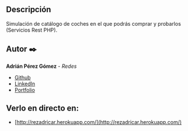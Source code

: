 ## Descripción

Simulación de catálogo de coches en el que podrás comprar y probarlos (Servicios Rest PHP).

## Autor ✒️
**Adrián Pérez Gómez** - *Redes*

* [Github](https://github.com/adrianpg10)
* [LinkedIn](https://www.linkedin.com/in/adrian-perez-gomez/)
* [Portfolio](https://adrianperezportfolio.netlify.app/)


## Verlo en directo en:

* [http://rezadricar.herokuapp.com/](http://rezadricar.herokuapp.com/)

